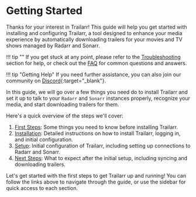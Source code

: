 # Getting Started

Thanks for your interest in Trailarr! This guide will help you get started with installing and configuring Trailarr, a tool designed to enhance your media experience by automatically downloading trailers for your movies and TV shows managed by Radarr and Sonarr.

!!! tip ""
    If you get stuck at any point, please refer to the [Troubleshooting](../troubleshooting/common-issues.md) section for help, or check out the [FAQ](../troubleshooting/faq.md) for common questions and answers. 

!!! tip "Getting Help"
    If you need further assistance, you can also join our community on [Discord](https://discord.gg/KKPr5kQEzQ){:target="_blank"}.

In this guide, we will go over a few things you need do to install Trailarr and set it up to talk to your `Radarr` and `Sonarr` instances properly, recognize your media, and start downloading trailers for them.

Here's a quick overview of the steps we'll cover:

1. [First Steps](./01-first-things/index.md): Some things you need to know before installing Trailarr.
2. [Installation](./02-installation/index.md): Detailed instructions on how to install Trailarr, logging in, and initial configuration.
3. [Setup](./03-setup/index.md): Initial configuration of Trailarr, including setting up connections to Radarr and Sonarr.
4. [Next Steps](./04-next-steps.md): What to expect after the initial setup, including syncing and downloading trailers.

Let's get started with the first steps to get Trailarr up and running!
You can follow the links above to navigate through the guide, or use the sidebar for quick access to each section.